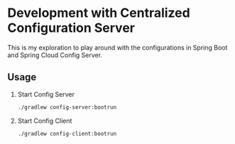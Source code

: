 # Development with Centralized Configuration Server

This is my exploration to play around with the configurations in Spring Boot and Spring Cloud Config Server.

## Usage

1. Start Config Server

   ```bash
   ./gradlew config-server:bootrun
   ```
   
2. Start Config Client
    
   ```bash
   ./gradlew config-client:bootrun
   ```
